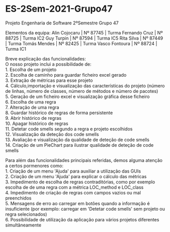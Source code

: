# ES-2Sem-2021-Grupo47
Projeto Engenharia de Software 2ºSemestre Grupo 47

Elementos da equipa:
  Alin Cojocaru  |  Nº 87745  | Turma 
  Fernando Cruz  |  Nº 88725  | Turma IC2
  Guy Turpin     |  Nº 87594  | Turma IC5
  Rita Silva     |  Nº 87449  | Turma 
  Tomás Mendes   |  Nº 82425  | Turma
  Vasco Fontoura |  Nº 88724  | Turma IC1
  
Breve explicação das funcionalidades:           
  O nosso projeto inclui a possibilidade de:        
    1. Escolha de um projeto        
    2. Escolha de caminho para guardar ficheiro excel gerado     
    3. Extração de métricas para esse projeto           
    4. Cálculo,importação e visualização das características do projeto (número de linhas, número de classes, número de métodos e número de pacotes)           
    5. Geração de um ficheiro excel e visualização gráfica desse ficheiro       
    6. Escolha de uma regra           
    7. Alteração de uma regra         
    8. Guardar histórico de regras de forma persistente         
    9. Abrir histórico de regras       
    10. Apagar histórico de regras        
    11. Detetar code smells segundo a regra e projeto escolhidos     
    12. Visualização da deteção dos code smells          
    13. Avaliação e visualização da qualidade de deteção de code smells      
    14. Criação de um PieChart para ilustrar qualidade de deteção de code smells         

  Para além das funcionalidades principais referidas, demos alguma atenção a certos pormenores como:            
    1. Criação de um menu 'Ajuda' para auxiliar a utilização das GUIs                        
    2. Criação de um menu 'Ajuda' para explicar o cálculo das métricas               
    3. Impedimento de escolha de regras contraditórias, como por exemplo escolha de de uma regra com a métrica LOC_method e LOC_class            
    4. Impedimento de criação de regras com campos vazios ou mal preenchidos              
    5. Mensagens de erro ao carregar em botões quando a informação é insuficiente (por exemplo: carregar em 'Detetar code smells' sem projeto ou regra selecionados)       
    6. Possibilidade de utilização da aplicação para vários projetos diferentes simultâneamente          
    
